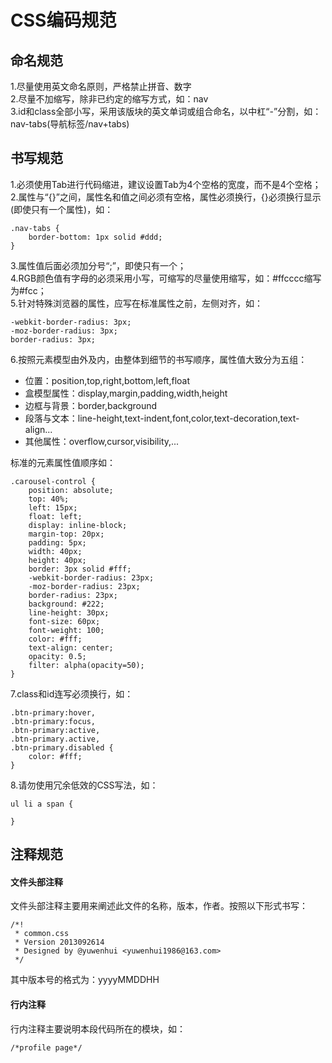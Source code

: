 # CSS编码规范

## 命名规范
1.尽量使用英文命名原则，严格禁止拼音、数字  
2.尽量不加缩写，除非已约定的缩写方式，如：nav  
3.id和class全部小写，采用该版块的英文单词或组合命名，以中杠“-”分割，如：nav-tabs(导航标签/nav+tabs)  

## 书写规范
1.必须使用Tab进行代码缩进，建议设置Tab为4个空格的宽度，而不是4个空格；  
2.属性与“{}”之间，属性名和值之间必须有空格，属性必须换行，{}必须换行显示(即使只有一个属性)，如：  
	
	.nav-tabs {
		border-bottom: 1px solid #ddd;
	}
3.属性值后面必须加分号“;”，即使只有一个；  
4.RGB颜色值有字母的必须采用小写，可缩写的尽量使用缩写，如：#ffcccc缩写为#fcc；  
5.针对特殊浏览器的属性，应写在标准属性之前，左侧对齐，如：
	
	-webkit-border-radius: 3px;
	-moz-border-radius: 3px;
	border-radius: 3px;

6.按照元素模型由外及内，由整体到细节的书写顺序，属性值大致分为五组：

* 位置：position,top,right,bottom,left,float
* 盒模型属性：display,margin,padding,width,height
* 边框与背景：border,background
* 段落与文本：line-height,text-indent,font,color,text-decoration,text-align...
* 其他属性：overflow,cursor,visibility,...

标准的元素属性值顺序如：

	.carousel-control {
		position: absolute;
		top: 40%;
		left: 15px;
		float: left;
		display: inline-block;
		margin-top: 20px;
		padding: 5px;
		width: 40px;
		height: 40px;
		border: 3px solid #fff;
		-webkit-border-radius: 23px;
		-moz-border-radius: 23px;
		border-radius: 23px;
		background: #222;
		line-height: 30px;
		font-size: 60px;
		font-weight: 100;
		color: #fff;
		text-align: center;
		opacity: 0.5;
		filter: alpha(opacity=50);
	}

7.class和id连写必须换行，如：
	
	.btn-primary:hover,
	.btn-primary:focus,
	.btn-primary:active,
	.btn-primary.active,
	.btn-primary.disabled {
		color: #fff;
	}

8.请勿使用冗余低效的CSS写法，如：
	
	ul li a span {
		
	}


## 注释规范
#### 文件头部注释
文件头部注释主要用来阐述此文件的名称，版本，作者。按照以下形式书写：

	/*!
	 * common.css
	 * Version 2013092614
	 * Designed by @yuwenhui <yuwenhui1986@163.com>
	 */
其中版本号的格式为：yyyyMMDDHH

#### 行内注释
行内注释主要说明本段代码所在的模块，如：

	/*profile page*/
